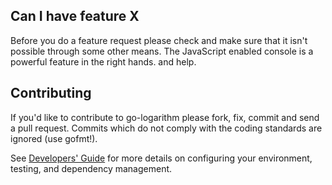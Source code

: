 ## Can I have feature X

Before you do a feature request please check and make sure that it isn't possible
through some other means. The JavaScript enabled console is a powerful feature
in the right hands.
and help.

## Contributing

If you'd like to contribute to go-logarithm please fork, fix, commit and
send a pull request. Commits which do not comply with the coding standards
are ignored (use gofmt!).

See [Developers' Guide](https://github.com/ethereum/go-logarithm/wiki/Developers'-Guide)
for more details on configuring your environment, testing, and
dependency management.
